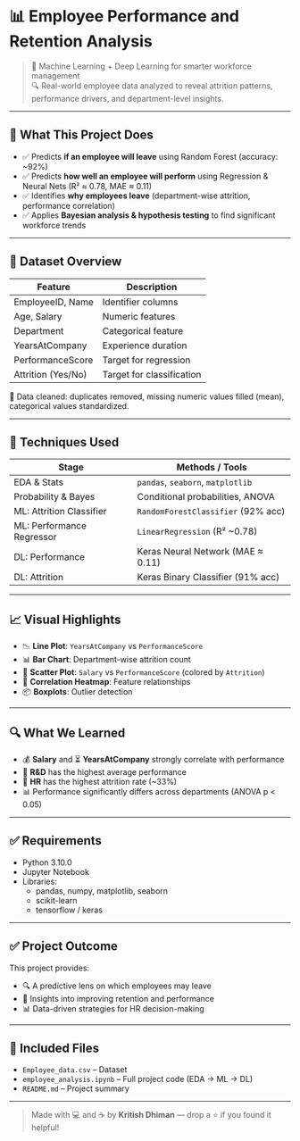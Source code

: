 # 📊 Employee Performance and Retention Analysis

> 🤖 Machine Learning + Deep Learning for smarter workforce management  
> 🔍 Real-world employee data analyzed to reveal attrition patterns, performance drivers, and department-level insights.

---

## 🎯 What This Project Does

- ✅ Predicts **if an employee will leave** using Random Forest (accuracy: ~92%)
- ✅ Predicts **how well an employee will perform** using Regression & Neural Nets (R² ≈ 0.78, MAE ≈ 0.11)
- ✅ Identifies **why employees leave** (department-wise attrition, performance correlation)
- ✅ Applies **Bayesian analysis & hypothesis testing** to find significant workforce trends

---

## 📁 Dataset Overview

| Feature             | Description                             |
|---------------------|-----------------------------------------|
| EmployeeID, Name    | Identifier columns                      |
| Age, Salary         | Numeric features                        |
| Department          | Categorical feature                     |
| YearsAtCompany      | Experience duration                     |
| PerformanceScore    | Target for regression                   |
| Attrition (Yes/No)  | Target for classification               |

📍 Data cleaned: duplicates removed, missing numeric values filled (mean), categorical values standardized.

---

## 🧠 Techniques Used

| Stage                  | Methods / Tools                      |
|------------------------|--------------------------------------|
| EDA & Stats            | `pandas`, `seaborn`, `matplotlib`    |
| Probability & Bayes    | Conditional probabilities, ANOVA     |
| ML: Attrition Classifier | `RandomForestClassifier` (92% acc) |
| ML: Performance Regressor | `LinearRegression` (R² ~0.78)     |
| DL: Performance        | Keras Neural Network (MAE ≈ 0.11)    |
| DL: Attrition          | Keras Binary Classifier (91% acc)    |

---

## 📈 Visual Highlights

- 📉 **Line Plot**: `YearsAtCompany` vs `PerformanceScore`
- 📊 **Bar Chart**: Department-wise attrition count
- 🔵 **Scatter Plot**: `Salary` vs `PerformanceScore` (colored by `Attrition`)
- 🧊 **Correlation Heatmap**: Feature relationships
- 📦 **Boxplots**: Outlier detection

---

## 🔍 What We Learned

- 💰 **Salary** and ⏳ **YearsAtCompany** strongly correlate with performance
- 🧠 **R&D** has the highest average performance
- 🚨 **HR** has the highest attrition rate (~33%)
- 📊 Performance significantly differs across departments (ANOVA p < 0.05)

---

## ✅ Requirements

- Python 3.10.0
- Jupyter Notebook
- Libraries:
  - pandas, numpy, matplotlib, seaborn
  - scikit-learn
  - tensorflow / keras

---

## ✅ Project Outcome

This project provides:

- 🔍 A predictive lens on which employees may leave
- 🧠 Insights into improving retention and performance
- 📊 Data-driven strategies for HR decision-making

---

## 📂 Included Files

- `Employee_data.csv` – Dataset
- `employee_analysis.ipynb` – Full project code (EDA → ML → DL)
- `README.md` – Project summary

---

> Made with 💻 and ☕ by **Kritish Dhiman** — drop a ⭐ if you found it helpful!
